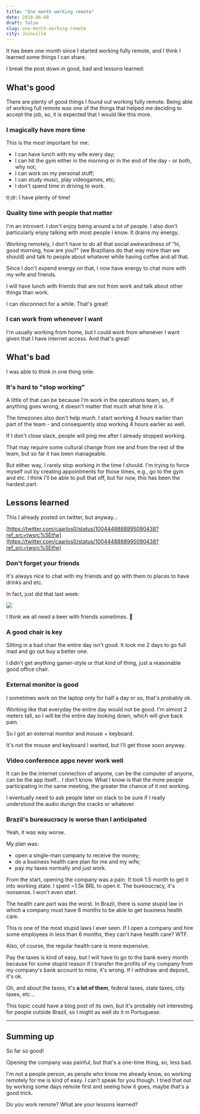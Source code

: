 ```yaml
---
title: "One month working remote"
date: 2018-06-08
draft: false
slug: one-month-working-remote
city: Joinville
---
```


It has been one month since I started working fully remote, and I think I learned some things I can share.

<!--more-->

I break the post down in good, bad and lessons learned:

## What's good

There are plenty of good things I found out working fully remote. Being able of working full remote was one of the things that helped me deciding to accept the job, so, it is expected that I would like this more.

### I magically have more time

This is the most important for me:

- I can have lunch with my wife every day;
- I can hit the gym either in the morning or in the end of the day -
or both, why not;
- I can work on my personal stuff;
- I can study music, play videogames, etc;
- I don't spend time in driving to work.

tl;dr: I have plenty of time!

### Quality time with people that matter

I'm an introvert. I don't enjoy being around a lot of people. I also don't particularly enjoy talking with most people I know. It drains my energy. 

Working remotely, I don't have to do all that social awkwardness of "hi, good morning, how are you?" (we Brazilians do that way more than we should) and talk to people about whatever while having coffee and all that.

Since I don't expend energy on that, I now have energy to chat more with my wife and friends.

I will have lunch with friends that are not from work and talk about other things than work.

I can disconnect for a while. That's great!

### I can work from whenever I want

I'm usually working from home, but I could work from whenever I want given that I have internet access. And that's great!

## What's bad

I was able to think in one thing onle:

### It's hard to "stop working"

A little of that can be because I'm work in the operations team, so, if anything goes wrong, it doesn't matter that much what time it is.

The timezones also don't help much. I start working 4 hours earlier than part of the team - and consequently stop working 4 hours earlier as well.

If I don't close slack, people will ping me after I already stopped working.

That may require some cultural change from me and from the rest of the team, but so far it has been manageable.

But either way, I rarely stop working in the time I should. I'm trying to force myself out by creating appointments for those times, e.g., go to the gym and etc. I think I'll be able to pull that off, but for now, this has been the hardest part.

## Lessons learned

This I already posted on twitter, but anyway…

[https://twitter.com/caarlos0/status/1004448888995090438?ref_src=twsrc%5Etfw](https://twitter.com/caarlos0/status/1004448888995090438?ref_src=twsrc%5Etfw)

### Don't forget your friends

It's always nice to chat with my friends and go with them to places to have
drinks and etc.

In fact, just did that last week:

![](Untitled-db6eee07-64c3-42c7-8b04-c3a21e2002d3.png)

I think we all need a beer with friends sometimes. 😬

### A good chair is key

Sitting in a bad chair the entire day isn't good. It took me 2 days to go full mad and go out buy a better one.

I didn't get anything gamer-style or that kind of thing, just a reasonable good office chair.

### External monitor is good

I sometimes work on the laptop only for half a day or so, that's probably ok.

Working like that everyday the entire day would not be good. I'm almost 2 meters tall, so I will be the  entire day looking down, which will give back pain.

So I got an external monitor and mouse + keyboard.

It's not the mouse and keyboard I wanted, but I'll get those soon anyway.

### Video conference apps never work well

It can be the internet connection of anyone, can be the computer of anyone, can be the app itself… I don't know. What I know is that the more people participating in the same meeting, the greater the chance of it not working.

I eventually need to ask people later on slack to be sure if I really understood the audio durign the cracks or whatever.

### Brazil's bureaucracy is worse than I anticipated

Yeah, it was way worse.

My plan was:

- open a single-man company to receive the money;
- do a business health care plan for me and my wife;
- pay my taxes normally and just work.

From the start, opening the company was a pain. It took 1.5 month to get it into working state. I spent ~1.5k BRL to open it. The bureoucracy, it's nonsense. I won't even start.

The health care part was the worst. In Brazil, there is some stupid law in which a company must have 6 months to be able to get business health care.

This is one of the most stupid laws I ever seen. If I open a company and hire some employees in less than 6 months, they can't have health care? WTF.

Also, of course, the regular health care is more expensive.

Pay the taxes is kind of easy, but I will have to go to the bank every month because for some stupid reason if I transfer the profits of my company from my company's bank account to mine, it's wrong. If I withdraw and deposit, it's ok.

Oh, and about the taxes, it's **a lot of them**, federal taxes, state taxes, city taxes, etc…

This topic could have a blog post of its own, but it's probably not interesting for people outside Brazil, so I might as well do it in Portuguese.

---

## Summing up

So far so good!

Opening the company was painful, but that's a one-time thing, so, less bad.

I'm not a people person, as people who know me already know, so working remotely for me is kind of easy. I can't speak for you though. I tried that out by working some days remote first and seeing how it goes, maybe that's a good trick.

Do you work remote? What are your lessons learned?